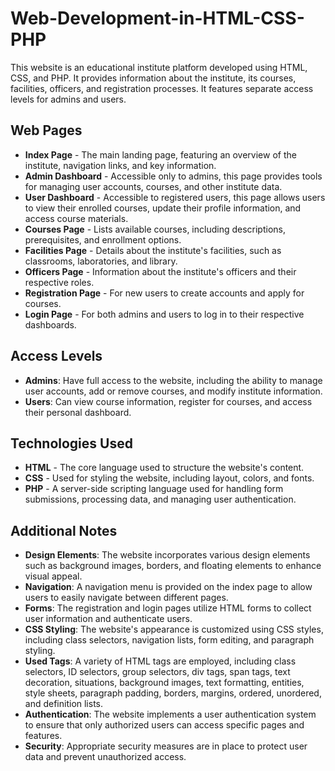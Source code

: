 # Web-Development-in-HTML-CSS-PHP
This website is an educational institute platform developed using HTML, CSS, and PHP. It provides information about the institute, its courses, facilities, officers, and registration processes. It features separate access levels for admins and users.

<h2>Web Pages</h2>
    <ul>
        <li><b>Index Page</b> - The main landing page, featuring an overview of the institute, navigation links, and key information.</li>
        <li><b>Admin Dashboard</b> - Accessible only to admins, this page provides tools for managing user accounts, courses, and other institute data.</li>
        <li><b>User Dashboard</b> - Accessible to registered users, this page allows users to view their enrolled courses, update their profile information, and access course materials.</li>
        <li><b>Courses Page</b> - Lists available courses, including descriptions, prerequisites, and enrollment options.</li>
        <li><b>Facilities Page</b> - Details about the institute's facilities, such as classrooms, laboratories, and library.</li>
        <li><b>Officers Page</b> - Information about the institute's officers and their respective roles.</li>
        <li><b>Registration Page</b> - For new users to create accounts and apply for courses.</li>
        <li><b>Login Page</b> - For both admins and users to log in to their respective dashboards.</li>
    </ul>

   <h2>Access Levels</h2>
<ul>
    <li><b>Admins</b>: Have full access to the website, including the ability to manage user accounts, add or remove courses, and modify institute information.</li>
    <li><b>Users</b>: Can view course information, register for courses, and access their personal dashboard.</li>
</ul>

<h2>Technologies Used</h2>
<ul>
    <li><b>HTML</b> - The core language used to structure the website's content.</li>
    <li><b>CSS</b> - Used for styling the website, including layout, colors, and fonts.</li>
    <li><b>PHP</b> - A server-side scripting language used for handling form submissions, processing data, and managing user authentication.</li>
</ul>

<h2>Additional Notes</h2>
<ul>
    <li><b>Design Elements</b>: The website incorporates various design elements such as background images, borders, and floating elements to enhance visual appeal.</li>
    <li><b>Navigation</b>: A navigation menu is provided on the index page to allow users to easily navigate between different pages.</li>
    <li><b>Forms</b>: The registration and login pages utilize HTML forms to collect user information and authenticate users.</li>
    <li><b>CSS Styling</b>: The website's appearance is customized using CSS styles, including class selectors, navigation lists, form editing, and paragraph styling.</li>
    <li><b>Used Tags</b>: A variety of HTML tags are employed, including class selectors, ID selectors, group selectors, div tags, span tags, text decoration, situations, background images, text formatting, entities, style sheets, paragraph padding, borders, margins, ordered, unordered, and definition lists.</li>
    <li><b>Authentication</b>: The website implements a user authentication system to ensure that only authorized users can access specific pages and features.</li>
    <li><b>Security</b>: Appropriate security measures are in place to protect user data and prevent unauthorized access.</li>
</ul>
